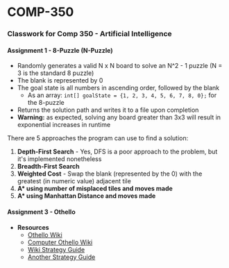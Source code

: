 # COMP-350
### Classwork for Comp 350 - Artificial Intelligence

#### Assignment 1 - 8-Puzzle (N-Puzzle)
- Randomly generates a valid N x N board to solve an N^2 - 1 puzzle (N = 3 is the standard 8 puzzle)
- The blank is represented by 0
- The goal state is all numbers in ascending order, followed by the blank
  - As an array: `int[] goalState = {1, 2, 3, 4, 5, 6, 7, 8, 0};` for the 8-puzzle
- Returns the solution path and writes it to a file upon completion
- __Warning:__ as expected, solving any board greater than 3x3 will result in exponential increases in runtime

There are 5 approaches the program can use to find a solution:
1. __Depth-First Search__ - Yes, DFS is a poor approach to the problem, but it's implemented nonetheless
2. __Breadth-First Search__
3. __Weighted Cost__ - Swap the blank (represented by the 0) with the greatest (in numeric value) adjacent tile 
4. __A* using number of misplaced tiles and moves made__
5. __A* using Manhattan Distance and moves made__

#### Assignment 3 - Othello
* __Resources__
  * [Othello Wiki](https://en.wikipedia.org/wiki/Reversi)
  * [Computer Othello Wiki](https://en.wikipedia.org/wiki/Computer_Othello)
  * [Wiki Strategy Guide](https://en.wikibooks.org/wiki/Reversi/Strategy)
  * [Another Strategy Guide](http://radagast.se/othello/Help/strategy.html)
